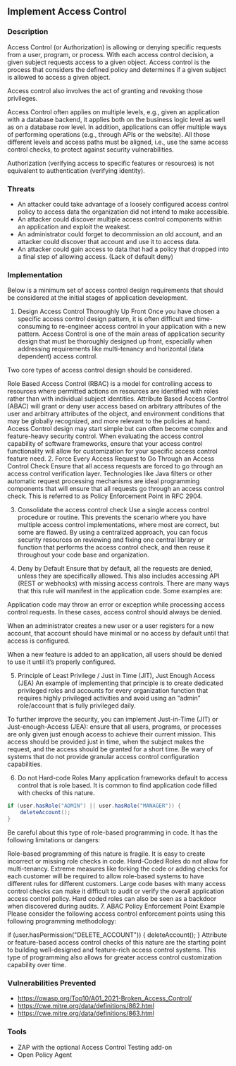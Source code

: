 ## Implement Access Control
### Description
Access Control (or Authorization) is allowing or denying specific requests from a user, program, or process. With each access control decision, a given subject requests access to a given object. Access control is the process that considers the defined policy and determines if a given subject is allowed to access a given object.

Access control also involves the act of granting and revoking those privileges.

Access Control often applies on multiple levels, e.g., given an application with a database backend, it applies both on the business logic level as well as on a database row level. In addition, applications can offer multiple ways of performing operations (e.g., through APIs or the website). All those different levels and access paths must be aligned, i.e., use the same access control checks, to protect against security vulnerabilities.

Authorization (verifying access to specific features or resources) is not equivalent to authentication (verifying identity).

### Threats
- An attacker could take advantage of a loosely configured access control policy to access data the organization did not intend to make accessible.
- An attacker could discover multiple access control components within an application and exploit the weakest.
- An administrator could forget to decommission an old account, and an attacker could discover that account and use it to access data.
- An attacker could gain access to data that had a policy that dropped into a final step of allowing access. (Lack of default deny)

### Implementation
Below is a minimum set of access control design requirements that should be considered at the initial stages of application development.

1. Design Access Control Thoroughly Up Front
Once you have chosen a specific access control design pattern, it is often difficult and time-consuming to re-engineer access control in your application with a new pattern. Access Control is one of the main areas of application security design that must be thoroughly designed up front, especially when addressing requirements like multi-tenancy and horizontal (data dependent) access control.

Two core types of access control design should be considered.

Role Based Access Control (RBAC) is a model for controlling access to resources where permitted actions on resources are identified with roles rather than with individual subject identities.
Attribute Based Access Control (ABAC) will grant or deny user access based on arbitrary attributes of the user and arbitrary attributes of the object, and environment conditions that may be globally recognized, and more relevant to the policies at hand. Access Control design may start simple but can often become complex and feature-heavy security control. When evaluating the access control capability of software frameworks, ensure that your access control functionality will allow for customization for your specific access control feature need.
2. Force Every Access Request to Go Through an Access Control Check
Ensure that all access requests are forced to go through an access control verification layer. Technologies like Java filters or other automatic request processing mechanisms are ideal programming components that will ensure that all requests go through an access control check. This is referred to as Policy Enforcement Point in RFC 2904.

3. Consolidate the access control check
Use a single access control procedure or routine. This prevents the scenario where you have multiple access control implementations, where most are correct, but some are flawed. By using a centralized approach, you can focus security resources on reviewing and fixing one central library or function that performs the access control check, and then reuse it throughout your code base and organization.

4. Deny by Default
Ensure that by default, all the requests are denied, unless they are specifically allowed. This also includes accessing API (REST or webhooks) with missing access controls. There are many ways that this rule will manifest in the application code. Some examples are:

Application code may throw an error or exception while processing access control requests. In these cases, access control should always be denied.

When an administrator creates a new user or a user registers for a new account, that account should have minimal or no access by default until that access is configured.

When a new feature is added to an application, all users should be denied to use it until it’s properly configured.

5. Principle of Least Privilege / Just in Time (JIT), Just Enough Access (JEA)
An example of implementing that principle is to create dedicated privileged roles and accounts for every organization function that requires highly privileged activities and avoid using an “admin” role/account that is fully privileged daily.

To further improve the security, you can implement Just-in-Time (JIT) or Just-enough-Access (JEA): ensure that all users, programs, or processes are only given just enough access to achieve their current mission. This access should be provided just in time, when the subject makes the request, and the access should be granted for a short time. Be wary of systems that do not provide granular access control configuration capabilities.

6. Do not Hard-code Roles
Many application frameworks default to access control that is role based. It is common to find application code filled with checks of this nature.


```csharp
if (user.hasRole("ADMIN") || user.hasRole("MANAGER")) {
    deleteAccount();
}
```
Be careful about this type of role-based programming in code. It has the following limitations or dangers:

Role-based programming of this nature is fragile. It is easy to create incorrect or missing role checks in code.
Hard-Coded Roles do not allow for multi-tenancy. Extreme measures like forking the code or adding checks for each customer will be required to allow role-based systems to have different rules for different customers.
Large code bases with many access control checks can make it difficult to audit or verify the overall application access control policy.
Hard coded roles can also be seen as a backdoor when discovered during audits.
7. ABAC Policy Enforcement Point Example
Please consider the following access control enforcement points using this following programming methodology:

if (user.hasPermission("DELETE_ACCOUNT")) {
    deleteAccount();
}
Attribute or feature-based access control checks of this nature are the starting point to building well-designed and feature-rich access control systems. This type of programming also allows for greater access control customization capability over time.

### Vulnerabilities Prevented
- https://owasp.org/Top10/A01_2021-Broken_Access_Control/
- https://cwe.mitre.org/data/definitions/862.html
- https://cwe.mitre.org/data/definitions/863.html

### Tools
- ZAP with the optional Access Control Testing add-on
- Open Policy Agent